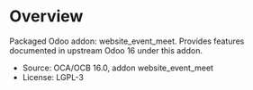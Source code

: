 # Overview

Packaged Odoo addon: website_event_meet. Provides features documented in upstream Odoo 16 under this addon.

- Source: OCA/OCB 16.0, addon website_event_meet
- License: LGPL-3
